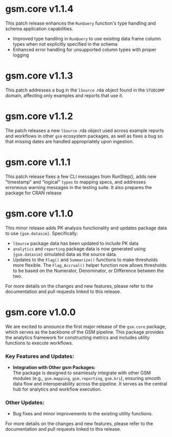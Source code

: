 # gsm.core v1.1.4

This patch release enhances the `RunQuery` function's type handling and schema application capabilities.

- Improved type handling in `RunQuery` to use existing data frame column types when not explicitly specified in the schema
- Enhanced error handling for unsupported column types with proper logging

# gsm.core v1.1.3

This patch addresses a bug in the `lSource` .rda object found in the `STUDCOMP` domain, affecting only examples and reports that use it.

# gsm.core v1.1.2

The patch releases a new `lSource` .rda object used across example reports and workflows in other `gsm` ecosystem packages, as well as fixes a bug so that missing dates are handled appropriately upon ingestion.

# gsm.core v1.1.1

This patch release fixes a few CLI messages from RunStep(), adds new "timestamp" and "logical" `types` to mapping specs, and addresses erroneous warning messages in the testing suite. It also prepares the package for CRAN release 


# gsm.core v1.1.0

This minor release adds PK analysis functionality and updates package data to use `{gsm.datasim}`. Specifically:
- `lSource` package data has been updated to include PK data
- `analytics` and `reporting` package data is now generated using `{gsm.datasim}` simulated data as the source data.
- Updates to the `Flag()` and `Summarize()` functions to make thresholds more flexible. 
The `Flag_Accrual()` helper function now allows thresholds to be based on the Numerator, Denominator, or Difference between the two.

For more details on the changes and new features, please refer to the documentation and pull requests linked to this release.

# gsm.core v1.0.0

We are excited to announce the first major release of the `gsm.core` package, which serves as the backbone of the GSM pipeline. This package provides the analytics framework for constructing metrics and includes utility functions to execute workflows. 

### Key Features and Updates:
- **Integration with Other gsm Packages:**  
  The package is designed to seamlessly integrate with other GSM modules (e.g., `gsm.mapping`, `gsm.reporting`, `gsm.kri`), ensuring smooth data flow and interoperability across the pipeline. It serves as the central hub for analytics and workflow execution.

### Other Updates:
- Bug fixes and minor improvements to the existing utility functions.

For more details on the changes and new features, please refer to the documentation and pull requests linked to this release.
